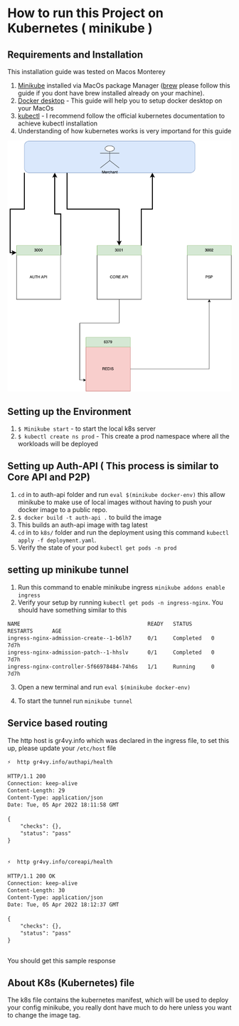 # How to run this Project on Kubernetes ( minikube )

## Requirements and Installation

This installation guide was tested on Macos Monterey

1. [Minikube](https://formulae.brew.sh/formula/minikube) installed via MacOs package Manager ([brew](https://www.digitalocean.com/community/tutorials/how-to-install-and-use-homebrew-on-macos) please follow this guide if you dont have brew installed already on your machine). 
2. [Docker desktop](https://docs.docker.com/desktop/mac/install/) - This guide will help you to setup docker desktop on your MacOs
3. [kubectl](https://kubernetes.io/docs/tasks/tools/install-kubectl-macos/) - I recommend follow the official kubernetes documentation to achieve kubectl installation
4. Understanding of how kubernetes works is very importand for this guide



![Architectural Diagram](https://github.com/dapseen/platform-challenge/blob/main/platfrom%20challenge.drawio.png)


## Setting up the Environment

1. `$ Minikube start` - to start the local k8s server
2. `$ kubectl create ns prod` - This create a prod namespace where all the workloads will be deployed 


## Setting up Auth-API ( This process is similar to Core API and P2P)

1. `cd` in to auth-api folder and run `eval $(minikube docker-env)` this allow minikube to make use of local images without having to push your docker image to a public repo.
2. `$ docker build -t auth-api .` to build the image
3. This builds an auth-api image with tag latest
4. `cd` in to `k8s/` folder and run the deployment using this command `kubectl apply -f deployment.yaml`.
5. Verify the state of your pod `kubectl get pods -n prod`


## setting up minikube tunnel

1. Run this command to enable minikube ingress `minikube addons enable ingress`
2. Verify your setup by running `kubectl get pods -n ingress-nginx`. You should have something similar to this

```
NAME                                        READY   STATUS      RESTARTS      AGE
ingress-nginx-admission-create--1-b6lh7     0/1     Completed   0             7d7h
ingress-nginx-admission-patch--1-hhslv      0/1     Completed   0             7d7h
ingress-nginx-controller-5f66978484-74h6s   1/1     Running     0    7d7h 

```
3. Open a new terminal and run `eval $(minikube docker-env)`

4. To start the tunnel run `minikube tunnel`



## Service based routing

The http host is gr4vy.info which was declared in the ingress file, to set this up, please update your `/etc/host` file


```
⚡  http gr4vy.info/authapi/health

HTTP/1.1 200
Connection: keep-alive
Content-Length: 29
Content-Type: application/json
Date: Tue, 05 Apr 2022 18:11:58 GMT

{
    "checks": {},
    "status": "pass"
}


⚡  http gr4vy.info/coreapi/health

HTTP/1.1 200 OK
Connection: keep-alive
Content-Length: 30
Content-Type: application/json
Date: Tue, 05 Apr 2022 18:12:37 GMT

{
    "checks": {},
    "status": "pass"
}


```
You should get this sample response

## About K8s (Kubernetes) file

The k8s file contains the kubernetes manifest, which will be used to deploy your config minikube, you really dont have much to do here unless you want to change the image tag.









